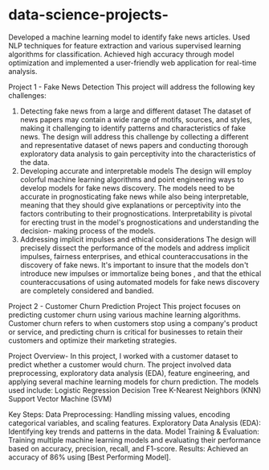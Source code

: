 # data-science-projects-
Developed a machine learning model to identify fake news articles. Used NLP techniques for feature extraction and various supervised learning algorithms for classification. Achieved high accuracy through model optimization and implemented a user-friendly web application for real-time analysis.


Project 1 - Fake News Detection
This project will address the following key challenges:
1. Detecting fake news from a large and different dataset The dataset of news papers
may contain a wide range of motifs, sources, and styles, making it challenging to
identify patterns and characteristics of fake news. The design will address this
challenge by collecting a different and representative dataset of news papers and
conducting thorough exploratory data analysis to gain perceptivity into the
characteristics of the data.
2. Developing accurate and interpretable models The design will employ colorful
machine learning algorithms and point engineering ways to develop models for fake
news discovery. The models need to be accurate in prognosticating fake news while
also being interpretable, meaning that they should give explanations or perceptivity
into the factors contributing to their prognostications. Interpretability is pivotal for
erecting trust in the model's prognostications and understanding the decision- making
process of the models.
3. Addressing implicit impulses and ethical considerations The design will precisely
dissect the performance of the models and address implicit impulses, fairness
enterprises, and ethical counteraccusations in the discovery of fake news. It's
important to insure that the models don't introduce new impulses or immortalize
being bones , and that the ethical counteraccusations of using automated models for
fake news discovery are completely considered and bandied.

Project 2 -
Customer Churn Prediction Project
This project focuses on predicting customer churn using various machine learning algorithms. Customer churn refers to when customers stop using a company's product or service, and predicting churn is critical for businesses to retain their customers and optimize their marketing strategies.

Project Overview-
In this project, I worked with a customer dataset to predict whether a customer would churn. The project involved data preprocessing, exploratory data analysis (EDA), feature engineering, and applying several machine learning models for churn prediction. 
The models used include:
Logistic Regression
Decision Tree
K-Nearest Neighbors (KNN)
Support Vector Machine (SVM)

Key Steps:
Data Preprocessing: Handling missing values, encoding categorical variables, and scaling features.
Exploratory Data Analysis (EDA): Identifying key trends and patterns in the data.
Model Training & Evaluation: Training multiple machine learning models and evaluating their performance based on accuracy, precision, recall, and F1-score.
Results: Achieved an accuracy of 86% using [Best Performing Model].


